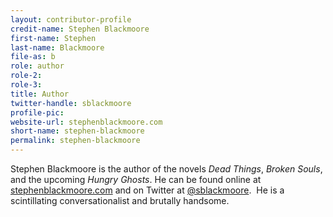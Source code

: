 ```yaml
---
layout: contributor-profile
credit-name: Stephen Blackmoore
first-name: Stephen
last-name: Blackmoore
file-as: b
role: author
role-2:
role-3:
title: Author
twitter-handle: sblackmoore
profile-pic:
website-url: stephenblackmoore.com
short-name: stephen-blackmoore
permalink: stephen-blackmoore
---
```

Stephen Blackmoore is the author of the novels _Dead Things_, _Broken Souls_, and the upcoming _Hungry Ghosts_. He can be found online at [stephenblackmoore.com](http://stephenblackmoore.com) and on Twitter at [@sblackmoore](https://twitter.com/sblackmoore).  He is a scintillating conversationalist and brutally handsome.
